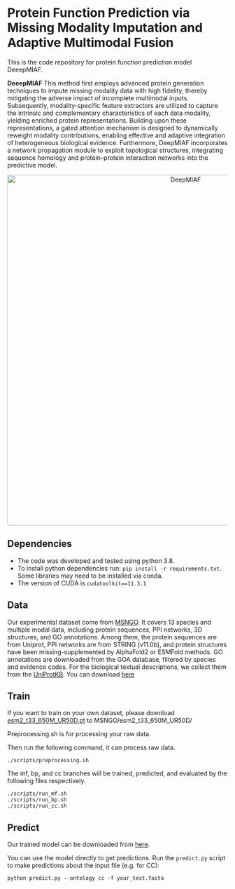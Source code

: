 # Protein Function Prediction via Missing Modality Imputation and Adaptive Multimodal Fusion

This is the code repository for protein function prediction model DeeepMIAF. 

**DeeepMIAF** This method first employs advanced protein generation techniques to impute missing modality data with high fidelity, thereby mitigating the adverse impact of incomplete multimodal inputs. Subsequently, modality-specific feature extractors are utilized to capture the intrinsic and complementary characteristics of each data modality, yielding enriched protein representations. Building upon these representations, a gated attention mechanism is designed to dynamically reweight modality contributions, enabling effective and adaptive integration of heterogeneous biological evidence. Furthermore, DeepMIAF incorporates a network propagation module to exploit topological structures, integrating sequence homology and protein–protein interaction networks into the predictive model.

<div align=center><img width="800" alt="DeepMIAF" src="https://github.com/Candyperfect/DeepMIAF/tree/main/images/DeepMIAF.png"></div>

## Dependencies
* The code was developed and tested using python 3.8.
* To install python dependencies run: `pip install -r requirements.txt`. Some libraries may need to be installed via conda.
* The version of CUDA is `cudatoolkit==11.3.1`

## Data
Our experimental dataset come from [MSNGO](https://github.com/blingbell/MSNGO/tree/master/data). It covers 13 species and multiple modal data, including protein sequences, PPI networks, 3D structures, and GO annotations. Among them, the protein sequences are from Uniprot, PPI networks are from STRING (v11.0b), and protein structures have been missing-supplemented by AlphaFold2 or ESMFold methods. GO annotations are downloaded from the GOA database, filtered by species and evidence codes. For the biological textual descriptions, we collect them from the [UniProtKB](https://www.uniprot.org/). You can download [here](https://github.com/Candyperfect/DeepMIAF/tree/main/data)


## Train

If you want to train on your own dataset, please download [esm2_t33_650M_UR50D.pt](https://github.com/facebookresearch/esm?tab=readme-ov-file#esmfold) to MSNGO/esm2_t33_650M_UR50D/

Preprocessing.sh is for processing your raw data. 

Then run the following command, it can process raw data.
```
./scripts/preprocessing.sh
```

The mf, bp, and cc branches will be trained, predicted, and evaluated by the following files respectively.
```
./scripts/run_mf.sh
./scripts/run_bp.sh
./scripts/run_cc.sh
```

## Predict

Our trained model can be downloaded from [here](https://github.com/blingbell/MSNGO/tree/master/DeepMIAF_models). 

You can use the model directly to get predictions. Run the `predict.py` script to make predictions about the input file (e.g. for CC):
```
python predict.py --ontology cc -f your_test.fasta
```


